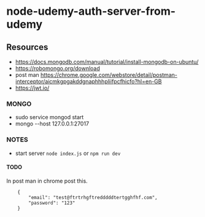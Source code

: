 # node-udemy-auth-server-from-udemy

## Resources

- <https://docs.mongodb.com/manual/tutorial/install-mongodb-on-ubuntu/>
- <https://robomongo.org/download>
- post man <https://chrome.google.com/webstore/detail/postman-interceptor/aicmkgpgakddgnaphhhpliifpcfhicfo?hl=en-GB>
- <https://jwt.io/>

### MONGO

- sudo service mongod start
- mongo --host 127.0.0.1:27017

### NOTES

- start server `node index.js` or `npm run dev`

#### TODO

In post man in chrome post this.
```
    {
        "email": "test@ftrtrhgftredddddtertgghfhf.com",
        "password": "123"
    }
```